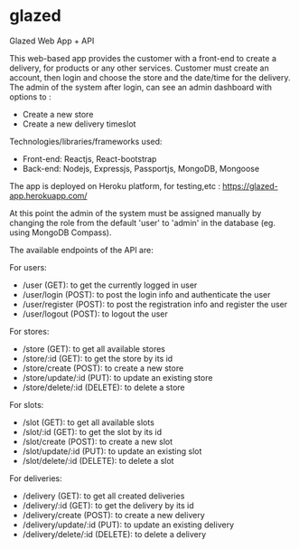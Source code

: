 # glazed
Glazed Web App + API

This web-based app provides the customer with a front-end to create a delivery, for products or any other services.
Customer must create an account, then login and choose the store and the date/time for the delivery.
The admin of the system after login, can see an admin dashboard with options to :
  - Create a new store
  - Create a new delivery timeslot
  
Technologies/libraries/frameworks used:
 - Front-end: Reactjs, React-bootstrap
 - Back-end: Nodejs, Expressjs, Passportjs, MongoDB, Mongoose 
 
The app is deployed on Heroku platform, for testing,etc : https://glazed-app.herokuapp.com/

At this point the admin of the system must be assigned manually by changing the role
from the default 'user' to 'admin' in the database (eg. using MongoDB Compass).

The available endpoints of the API are:

For users:
  - /user (GET): to get the currently logged in user
  - /user/login (POST): to post the login info and authenticate the user
  - /user/register (POST): to post the registration info and register the user
  - /user/logout (POST): to logout the user

For stores:
  - /store (GET): to get all available stores
  - /store/:id (GET): to get the store by its id
  - /store/create (POST): to create a new store
  - /store/update/:id (PUT): to update an existing store
  - /store/delete/:id (DELETE): to delete a store

For slots:
  - /slot (GET): to get all available slots
  - /slot/:id (GET): to get the slot by its id
  - /slot/create (POST): to create a new slot
  - /slot/update/:id (PUT): to update an existing slot
  - /slot/delete/:id (DELETE): to delete a slot

For deliveries:
  - /delivery (GET): to get all created deliveries
  - /delivery/:id (GET): to get the delivery by its id
  - /delivery/create (POST): to create a new delivery
  - /delivery/update/:id (PUT): to update an existing delivery
  - /delivery/delete/:id (DELETE): to delete a delivery
